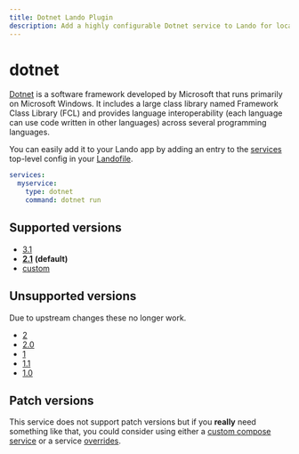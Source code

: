 ```yaml
---
title: Dotnet Lando Plugin
description: Add a highly configurable Dotnet service to Lando for local development with all the power of Docker and Docker Compose.
---
```


# dotnet

[Dotnet](https://en.wikipedia.org/wiki/.NET_Framework) is a software framework developed by Microsoft that runs primarily on Microsoft Windows. It includes a large class library named Framework Class Library (FCL) and provides language interoperability (each language can use code written in other languages) across several programming languages.

You can easily add it to your Lando app by adding an entry to the [services](https://docs.lando.dev/core/v3/services.html) top-level config in your [Landofile](https://docs.lando.dev/core/v3).

```yaml
services:
  myservice:
    type: dotnet
    command: dotnet run
```

## Supported versions

*   [3.1](https://hub.docker.com/_/microsoft-dotnet-sdk/)
*   **[2.1](https://hub.docker.com/_/microsoft-dotnet-sdk)** **(default)**
*   [custom](https://docs.lando.dev/core/v3/services.html#building-a-custom-service)

## Unsupported versions

Due to upstream changes these no longer work.

*   [2](https://hub.docker.com/_/microsoft-dotnet-core)
*   [2.0](https://hub.docker.com/_/microsoft-dotnet-core)
*   [1](https://hub.docker.com/_/microsoft-dotnet-core)
*   [1.1](https://hub.docker.com/_/microsoft-dotnet-core)
*   [1.0](https://hub.docker.com/_/microsoft-dotnet-core)

## Patch versions

This service does not support patch versions but if you **really** need something like that, you could consider using either a [custom compose service](https://docs.lando.dev/compose) or a service [overrides](https://docs.lando.dev/core/v3/services.html#overrides).
